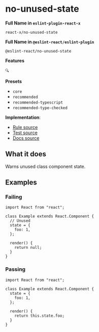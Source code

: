 # no-unused-state

**Full Name in `eslint-plugin-react-x`**

```plain copy
react-x/no-unused-state
```

**Full Name in `@eslint-react/eslint-plugin`**

```plain copy
@eslint-react/no-unused-state
```

**Features**

`🔍`

**Presets**

- `core`
- `recommended`
- `recommended-typescript`
- `recommended-type-checked`

**Implementation**:

- [Rule source](https://github.com/Rel1cx/eslint-react/tree/main/packages/plugins/eslint-plugin-react-x/src/rules/no-unused-state.ts)
- [Test source](https://github.com/Rel1cx/eslint-react/tree/main/packages/plugins/eslint-plugin-react-x/src/rules/no-unused-state.spec.ts)
- [Docs source](https://github.com/Rel1cx/eslint-react/tree/main/website/pages/docs/rules/no-unused-state.md)

## What it does

Warns unused class component state.

## Examples

### Failing

```tsx
import React from "react";

class Example extends React.Component {
  // Unused
  state = {
    foo: 1,
  };

  render() {
    return null;
  }
}
```

### Passing

```tsx
import React from "react";

class Example extends React.Component {
  state = {
    foo: 1,
  };

  render() {
    return this.state.foo;
  }
}
```
